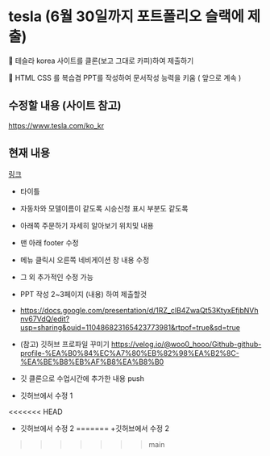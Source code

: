 # tesla (6월 30일까지 포트폴리오 슬랙에 제출)

💨 테슬라 korea 사이트를 클론(보고 그대로 카피)하여 제출하기 

🏹 HTML CSS 를 복습겸 PPT를 작성하여 문서작성 능력을 키움 ( 앞으로 계속 )

## 수정할 내용 (사이트 참고)
https://www.tesla.com/ko_kr

## 현재 내용
[링크](https://jbkim08.github.io/tesla/)

+ 타이틀
+ 자동차와 모델이름이 같도록 시승신청 표시 부분도 같도록
+ 아래쪽 주문하기 자세히 알아보기 위치및 내용
+ 맨 아래 footer 수정
+ 메뉴 클릭시 오른쪽 네비게이션 창 내용 수정 
+ 그 외 추가적인 수정 가능
+ PPT 작성 2~3페이지 (내용) 하여 제출할것
+ https://docs.google.com/presentation/d/1RZ_clB4ZwaQt53KtyxEfjbNVhnv67VdQ/edit?usp=sharing&ouid=110486823165423773981&rtpof=true&sd=true

+ (참고) 깃허브 프로파일 꾸미기 https://velog.io/@woo0_hooo/Github-github-profile-%EA%B0%84%EC%A7%80%EB%82%98%EA%B2%8C-%EA%BE%B8%EB%AF%B8%EA%B8%B0 

+ 깃 클론으로 수업시간에 추가한 내용 push

+ 깃허브에서 수정 1

<<<<<<< HEAD
+ 깃허브에서 수정 2
=======
+깃허브에서 수정 2
>>>>>>> main
